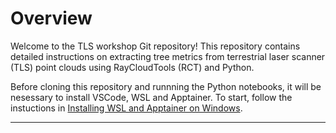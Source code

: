 # Overview

Welcome to the TLS workshop Git repository! This repository contains detailed instructions on extracting tree metrics from terrestrial laser scanner (TLS) point clouds using RayCloudTools (RCT) and Python. 

Before cloning this repository and runnning the Python notebooks, it will be nesessary to install VSCode, WSL and Apptainer. To start, follow the instuctions in [Installing WSL and Apptainer on Windows](Install_Software.md). 


---
